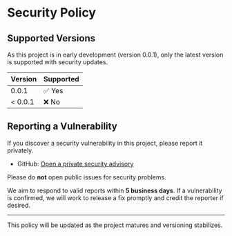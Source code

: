 # Security Policy

## Supported Versions

As this project is in early development (version 0.0.1), only the latest version is supported with security updates.

| Version | Supported          |
| ------- | ------------------ |
| 0.0.1   | ✅ Yes             |
| < 0.0.1 | ❌ No              |

## Reporting a Vulnerability

If you discover a security vulnerability in this project, please report it privately.
- GitHub: [Open a private security advisory](https://github.com/rahulsagar500/REIT4842_Red_Teaming_Bot/security/advisories)

Please do **not** open public issues for security problems.

We aim to respond to valid reports within **5 business days**. If a vulnerability is confirmed, we will work to release a fix promptly and credit the reporter if desired.

---

This policy will be updated as the project matures and versioning stabilizes.
